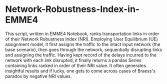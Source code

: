 # Network-Robustness-Index-in-EMME4
This script, written in EMME4 Notebook, ranks transportation links in order of their Network Robustness Index (NRI). Employing User Equilibrium (UE) assignment model, it first assigns the traffic to the intact input network (the base scenario), then goes through the network, sequentially disrupting links and assigning the traffic. Having kept record of the delays incurred to the network with each link disrupted, it finally returns a pandas Series containing links ranked in order of their NRI value. It often generates insightful results and if lucky, one gets to come across cases of Braess's paradox by negative NRI values.

